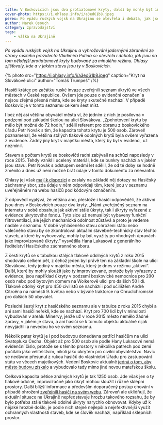 ```yaml
---
title: V Boskovicích jsou dva protiatomové kryty, další by mohly být improvizované
cover-photo: https://i.ohlasy.info/i/a3ed61b8.jpeg
perex: Po vpádu ruských vojsk na Ukrajinu se otevřela i debata, jak jsou na tom někdejší protiatomové kryty budované za minulého režimu. Kde a v jakém stavu jsou ty v Boskovicích?
author: Marek Osouch
category: zpravodajství
tags:
    - válka na Ukrajině
---
```


*Po vpádu ruských vojsk na Ukrajinu a vyhrožování jadernými zbraněmi ze strany ruského prezidenta Vladimira Putina se otevřela i debata, jak jsou na tom někdejší protiatomové kryty budované za minulého režimu. Ohlasy zjišťovaly, kde a v jakém stavu jsou ty v Boskovicích.*

{% photo src="https://i.ohlasy.info/i/a3ed61b8.jpeg" caption="Kryt na Slovákově ulici" author="Tomáš Trumpeš" /%}

Hasiči krátce po začátku ruské invaze zveřejnili seznam úkrytů ve všech městech v České republice. Ovšem jde pouze o evidenční označení a nejsou zřejmá přesná místa, kde se kryty skutečně nachází. V případě Boskovic je v tomto seznamu celkem šest míst. 

I bez něj asi většina obyvatel města ví, že jedním z nich je posilovna v podzemí pod základní školou na ulici Slovákova. „Zpohotovení krytu by mělo být možné do 72 hodin,“ sdělil referent pro obranu z boskovického úřadu Petr Novák s tím, že kapacita tohoto krytu je 500 osob. Zároveň poznamenal, že většina stálých tlakově odolných krytů byla ovšem vyřazena z evidence. Žádný jiný kryt v majetku města, který by byl v evidenci, už nezmínil. 

Stavem a počtem krytů se boskovičtí radní zabývali na schůzi naposledy v roce 2015. Tehdy vznikl i ucelený materiál, kde se bunkry nachází a v jakém jsou stavu. Petr Novák s odstupem sedmi let sdělil, že od té doby se hodně změnilo a dnes už není možné brát údaje v tomto dokumentu za relevantní.

Ohlasy jej však [mají k dispozici](https://data.ohlasy.info/2022/kryty.pdf) a zaslaly na základě něj dotazy na Hasičský záchranný sbor, zda údaje v něm odpovídají těm, které jsou v seznamu uveřejněném na webu hasičů pod kódovým označením.

Z odpovědí vyplývá, že většina ano, přestože i hasiči odpověděli, že aktivní jsou dnes v Boskovicích pouze dva kryty. „Námi zveřejněný seznam na internetu v sobě obsahuje jak aktivní stálé úkryty, tak i úkryty vyřazené z evidence úkrytového fondu. Tyto sice už nemusí být vybaveny funkční filtroventilací, ale jejich mechanická odolnost zůstává a proto je vedeme nadále v seznamu. V době vyhlášeného stavu ohrožení státu nebo válečného stavu by se zkontroloval aktuální stavebně-technický stav těchto staveb, a které by vyhovovaly, mohly by být využity po vhodných úpravách jako improvizované úkryty,“ vysvětlila Hana Lukasová z generálního ředitelství Hasičského záchranného sboru.

Z šesti krytů se s tabulkou stálých tlakově odolných krytů z roku 2015 shodovalo celkem pět, z čehož jeden byl právě ten na základní škole na ulici Slovákova, tedy jediný v majetku města, který je dnes v režimu „aktivní“. Další, které by mohly sloužit jako ty improvizované, protože byly vyřazeny z evidence, jsou například úkryty v podzemí boskovické nemocnice pro 200 osob nebo pod bytovým domem na Wolkerově ulici pro dalších 50 lidí. Tlakově odolný kryt pro 450 civilistů se nachází i pod učilištěm André Citroëna na náměstí 9. května nebo v bývalé traktorce na Chrudichromské pro dalších 50 obyvatel.

Poslední šestý kryt z hasičského seznamu ale v tabulce z roku 2015 chybí a ani sami hasiči neřekli, kde se nachází. Kryt pro 700 lidí byl v minulosti vybudován v areálu Minervy, jenže už v roce 2015 město nemělo žádné zprávy, v jakém je stavu, a ani hasiči se k tomuto objektu aktuálně nijak nevyjádřili a nevedou ho ve svém seznamu. 

Několik pater krytů je i pod budovou donedávna patřící hasičům na ulici Svatopluka Čecha. Objekt až pro 500 osob ale podle Hany Lukasové nemá evidenční číslo, protože se s těmito prostory v několika patrech pod zemí počítalo jako velitelstvím, nikoli jako úkrytem pro civilní obyvatelstvo. Navíc se nedávno přesunul z rukou hasičů do vlastnictví Úřadu pro zastupování státu ve věcech majetkových. Vedení Boskovic aktuálně [jedná o tom, aby město budovu získalo](https://ohlasy.info/clanky/2022/03/z-radnice-2.html) a vybudovalo tady mimo jiné novou mateřskou školu.

Celková kapacita pětice známých krytů je tak 1250 osob. Jde však jen o ty tlakově odolné, improvizačně jako úkryt mohou sloužit i různé sklepní prostory. Další bližší informace a především doporučený postup chování v případě ohrožení [zveřejnili hasiči na svém webu](https://www.hzscr.cz/clanek/otazka-ochrany-obyvatelstva-varovani-a-ukryti.aspx). Zároveň ale uklidňují, že aktuální situace na Ukrajině nepředstavuje hrozbu takového rozsahu, že by bylo potřeba stálé tlakově odolné úkryty narychlo obnovovat. Kdyby už k nějaké hrozbě došlo, je podle nich stejně nejlepší a nejefektivnější využít ochranných vlastností staveb, kde se člověk nachází, například sklepních prostor.